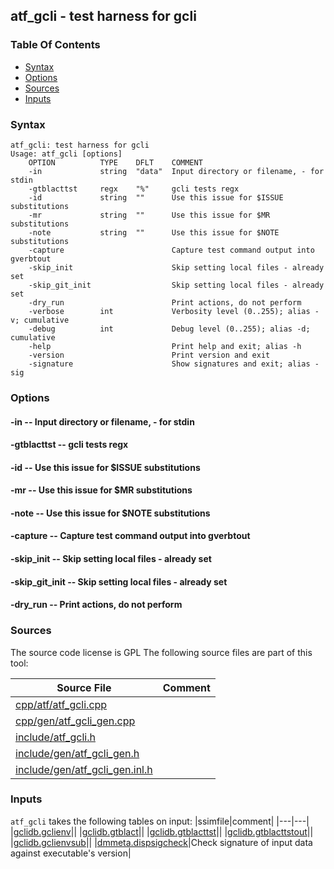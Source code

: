 ## atf_gcli - test harness for gcli


### Table Of Contents
<a href="#table-of-contents"></a>
* [Syntax](#syntax)
* [Options](#options)
* [Sources](#sources)
* [Inputs](#inputs)

### Syntax
<a href="#syntax"></a>
```
atf_gcli: test harness for gcli
Usage: atf_gcli [options]
    OPTION          TYPE    DFLT    COMMENT
    -in             string  "data"  Input directory or filename, - for stdin
    -gtblacttst     regx    "%"     gcli tests regx
    -id             string  ""      Use this issue for $ISSUE substitutions
    -mr             string  ""      Use this issue for $MR substitutions
    -note           string  ""      Use this issue for $NOTE substitutions
    -capture                        Capture test command output into gverbtout
    -skip_init                      Skip setting local files - already set
    -skip_git_init                  Skip setting local files - already set
    -dry_run                        Print actions, do not perform
    -verbose        int             Verbosity level (0..255); alias -v; cumulative
    -debug          int             Debug level (0..255); alias -d; cumulative
    -help                           Print help and exit; alias -h
    -version                        Print version and exit
    -signature                      Show signatures and exit; alias -sig

```

### Options
<a href="#options"></a>

#### -in -- Input directory or filename, - for stdin
<a href="#-in"></a>

#### -gtblacttst -- gcli tests regx
<a href="#-gtblacttst"></a>

#### -id -- Use this issue for $ISSUE substitutions
<a href="#-id"></a>

#### -mr -- Use this issue for $MR substitutions
<a href="#-mr"></a>

#### -note -- Use this issue for $NOTE substitutions
<a href="#-note"></a>

#### -capture -- Capture test command output into gverbtout
<a href="#-capture"></a>

#### -skip_init -- Skip setting local files - already set
<a href="#-skip_init"></a>

#### -skip_git_init -- Skip setting local files - already set
<a href="#-skip_git_init"></a>

#### -dry_run -- Print actions, do not perform
<a href="#-dry_run"></a>

### Sources
<a href="#sources"></a>
The source code license is GPL
The following source files are part of this tool:

|Source File|Comment|
|---|---|
|[cpp/atf/atf_gcli.cpp](/cpp/atf/atf_gcli.cpp)||
|[cpp/gen/atf_gcli_gen.cpp](/cpp/gen/atf_gcli_gen.cpp)||
|[include/atf_gcli.h](/include/atf_gcli.h)||
|[include/gen/atf_gcli_gen.h](/include/gen/atf_gcli_gen.h)||
|[include/gen/atf_gcli_gen.inl.h](/include/gen/atf_gcli_gen.inl.h)||

### Inputs
<a href="#inputs"></a>
`atf_gcli` takes the following tables on input:
|ssimfile|comment|
|---|---|
|[gclidb.gclienv](/txt/ssimdb/gclidb/gclienv.md)||
|[gclidb.gtblact](/txt/ssimdb/gclidb/gtblact.md)||
|[gclidb.gtblacttst](/txt/ssimdb/gclidb/gtblacttst.md)||
|[gclidb.gtblacttstout](/txt/ssimdb/gclidb/gtblacttstout.md)||
|[gclidb.gclienvsub](/txt/ssimdb/gclidb/gclienvsub.md)||
|[dmmeta.dispsigcheck](/txt/ssimdb/dmmeta/dispsigcheck.md)|Check signature of input data against executable's version|

